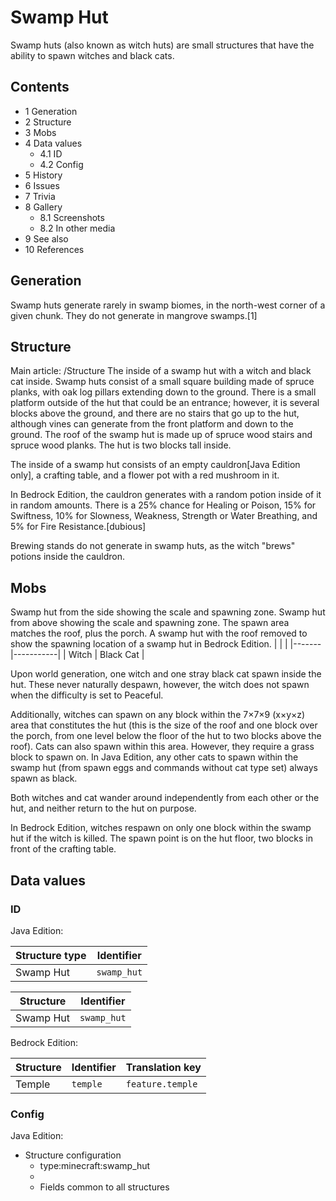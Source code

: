 # Swamp Hut
Swamp huts (also known as witch huts) are small structures that have the ability to spawn witches and black cats.

## Contents
- 1 Generation
- 2 Structure
- 3 Mobs
- 4 Data values
	- 4.1 ID
	- 4.2 Config
- 5 History
- 6 Issues
- 7 Trivia
- 8 Gallery
	- 8.1 Screenshots
	- 8.2 In other media
- 9 See also
- 10 References

## Generation
Swamp huts generate rarely in swamp biomes, in the north-west corner of a given chunk. They do not generate in mangrove swamps.[1]

## Structure
Main article: /Structure
The inside of a swamp hut with a witch and black cat inside.
Swamp huts consist of a small square building made of spruce planks, with oak log pillars extending down to the ground. There is a small platform outside of the hut that could be an entrance; however, it is several blocks above the ground, and there are no stairs that go up to the hut, although vines can generate from the front platform and down to the ground. The roof of the swamp hut is made up of spruce wood stairs and spruce wood planks. The hut is two blocks tall inside.

The inside of a swamp hut consists of an empty cauldron‌[Java Edition  only], a crafting table, and a flower pot with a red mushroom in it.

In Bedrock Edition, the cauldron generates with a random potion inside of it in random amounts. There is a 25% chance for Healing or Poison, 15% for Swiftness, 10% for Slowness, Weakness, Strength or Water Breathing, and 5% for Fire Resistance.[dubious]

Brewing stands do not generate in swamp huts, as the witch "brews" potions inside the cauldron.

## Mobs
Swamp hut from the side showing the scale and spawning zone.
Swamp hut from above showing the scale and spawning zone. The spawn area matches the roof, plus the porch.
A swamp hut with the roof removed to show the spawning location of a swamp hut in Bedrock Edition.
|       |           |
|-------|-----------|
| Witch | Black Cat |

Upon world generation, one witch and one stray black cat spawn inside the hut. These never naturally despawn, however, the witch does not spawn when the difficulty is set to Peaceful.

Additionally, witches can spawn on any block within the 7×7×9 (x×y×z) area that constitutes the hut (this is the size of the roof and one block over the porch, from one level below the floor of the hut to two blocks above the roof). Cats can also spawn within this area. However, they require a grass block to spawn on. In Java Edition, any other cats to spawn within the swamp hut (from spawn eggs and commands without cat type set) always spawn as black.

Both witches and cat wander around independently from each other or the hut, and neither return to the hut on purpose.

In Bedrock Edition, witches respawn on only one block within the swamp hut if the witch is killed. The spawn point is on the hut floor, two blocks in front of the crafting table.

## Data values
### ID
Java Edition:

| Structure type | Identifier  |
|----------------|-------------|
| Swamp Hut      | `swamp_hut` |

| Structure | Identifier  |
|-----------|-------------|
| Swamp Hut | `swamp_hut` |

Bedrock Edition:

| Structure | Identifier | Translation key  |
|-----------|------------|------------------|
| Temple    | `temple`   | `feature.temple` |

### Config
Java Edition:

- Structure configuration
	- type:minecraft:swamp_hut
	- 
	- Fields common to all structures



